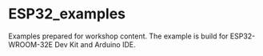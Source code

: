 # ESP32_examples
Examples prepared for workshop content. The example is build for ESP32-WROOM-32E Dev Kit and Arduino IDE. 
